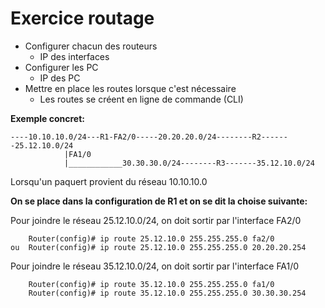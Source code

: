 # Exercice routage

- Configurer chacun des routeurs
	- IP des interfaces
- Configurer les PC
	- IP des PC
- Mettre en place les routes lorsque c'est nécessaire
	- Les routes se créent en ligne de commande (CLI)

**Exemple concret:**

	----10.10.10.0/24---R1-FA2/0-----20.20.20.0/24--------R2-------25.12.10.0/24
			    |FA1/0
			    |____________30.30.30.0/24--------R3-------35.12.10.0/24


Lorsqu'un paquert provient du réseau 10.10.10.0

**On se place dans la configuration de R1 et on se dit la choise suivante:**

Pour joindre le réseau 25.12.10.0/24, on doit sortir par l'interface FA2/0

		Router(config)# ip route 25.12.10.0 255.255.255.0 fa2/0
	ou 	Router(config)# ip route 25.12.10.0 255.255.255.0 20.20.20.254

Pour joindre le réseau 35.12.10.0/24, on doit sortir par l'interface FA1/0

        Router(config)# ip route 35.12.10.0 255.255.255.0 fa1/0
        Router(config)# ip route 35.12.10.0 255.255.255.0 30.30.30.254